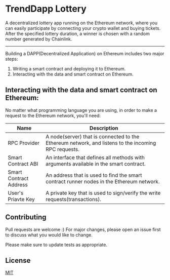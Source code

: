 # TrendDapp Lottery

A decentralized lottery app running on the Ethereum network, where you can easily participate by connecting your crypto wallet and buying tickets. After the specified lottery duration, a winner is chosen with a random number generated by Chainlink.

---

Building a DAPP(Decentralized Application) on Ethereum includes two major steps:
1. Writing a smart contract and deploying it to Ethereum.
2. Interacting with the data and smart contract on Ethereum.

## Interacting with the data and smart contract on Ethereum:

No matter what programming language you are using, in order to make a request to the Ethereum network, you'll need:

|Name                  |Description                                                                                        |
|----------------------|---------------------------------------------------------------------------------------------------|
|RPC Provider          |A node(server) that is connected to the Ethereum network, and listens to the incoming RPC requests.|
|Smart Contract ABI    |An interface that defines all methods with arguments available in the smart contract.              |
|Smart Contract Address|An address that is used to find the smart contract runner nodes in the Ethereum network.           |
|User's Priavte Key    |A private key that is used to sign/verify the write requests(transactions).                        |

## Contributing
Pull requests are welcome :) For major changes, please open an issue first to discuss what you would like to change.

Please make sure to update tests as appropriate.

## License
[MIT](https://choosealicense.com/licenses/mit/)
